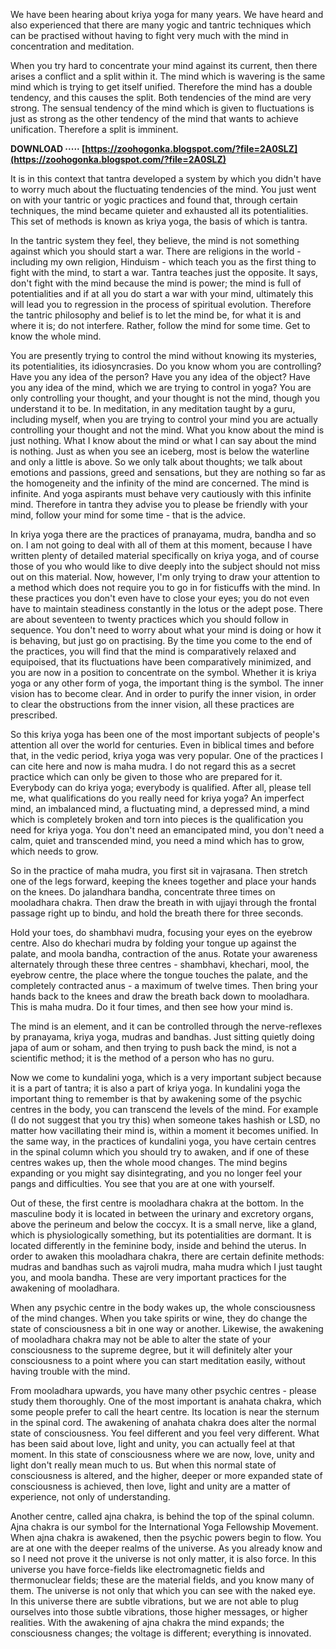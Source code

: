 We have been hearing about kriya yoga for many years. We have heard and also experienced that there are many yogic and tantric techniques which can be practised without having to fight very much with the mind in concentration and meditation.
 
When you try hard to concentrate your mind against its current, then there arises a conflict and a split within it. The mind which is wavering is the same mind which is trying to get itself unified. Therefore the mind has a double tendency, and this causes the split. Both tendencies of the mind are very strong. The sensual tendency of the mind which is given to fluctuations is just as strong as the other tendency of the mind that wants to achieve unification. Therefore a split is imminent.
 
**DOWNLOAD ····· [https://zoohogonka.blogspot.com/?file=2A0SLZ](https://zoohogonka.blogspot.com/?file=2A0SLZ)**


 
It is in this context that tantra developed a system by which you didn't have to worry much about the fluctuating tendencies of the mind. You just went on with your tantric or yogic practices and found that, through certain techniques, the mind became quieter and exhausted all its potentialities. This set of methods is known as kriya yoga, the basis of which is tantra.
 
In the tantric system they feel, they believe, the mind is not something against which you should start a war. There are religions in the world - including my own religion, Hinduism - which teach you as the first thing to fight with the mind, to start a war. Tantra teaches just the opposite. It says, don't fight with the mind because the mind is power; the mind is full of potentialities and if at all you do start a war with your mind, ultimately this will lead you to regression in the process of spiritual evolution. Therefore the tantric philosophy and belief is to let the mind be, for what it is and where it is; do not interfere. Rather, follow the mind for some time. Get to know the whole mind.
 
You are presently trying to control the mind without knowing its mysteries, its potentialities, its idiosyncrasies. Do you know whom you are controlling? Have you any idea of the person? Have you any idea of the object? Have you any idea of the mind, which we are trying to control in yoga? You are only controlling your thought, and your thought is not the mind, though you understand it to be. In meditation, in any meditation taught by a guru, including myself, when you are trying to control your mind you are actually controlling your thought and not the mind. What you know about the mind is just nothing. What I know about the mind or what I can say about the mind is nothing. Just as when you see an iceberg, most is below the waterline and only a little is above. So we only talk about thoughts; we talk about emotions and passions, greed and sensations, but they are nothing so far as the homogeneity and the infinity of the mind are concerned. The mind is infinite. And yoga aspirants must behave very cautiously with this infinite mind. Therefore in tantra they advise you to please be friendly with your mind, follow your mind for some time - that is the advice.
 
In kriya yoga there are the practices of pranayama, mudra, bandha and so on. I am not going to deal with all of them at this moment, because I have written plenty of detailed material specifically on kriya yoga, and of course those of you who would like to dive deeply into the subject should not miss out on this material. Now, however, I'm only trying to draw your attention to a method which does not require you to go in for fisticuffs with the mind. In these practices you don't even have to close your eyes; you do not even have to maintain steadiness constantly in the lotus or the adept pose. There are about seventeen to twenty practices which you should follow in sequence. You don't need to worry about what your mind is doing or how it is behaving, but just go on practising. By the time you come to the end of the practices, you will find that the mind is comparatively relaxed and equipoised, that its fluctuations have been comparatively minimized, and you are now in a position to concentrate on the symbol. Whether it is kriya yoga or any other form of yoga, the important thing is the symbol. The inner vision has to become clear. And in order to purify the inner vision, in order to clear the obstructions from the inner vision, all these practices are prescribed.
 
So this kriya yoga has been one of the most important subjects of people's attention all over the world for centuries. Even in biblical times and before that, in the vedic period, kriya yoga was very popular. One of the practices I can cite here and now is maha mudra. I do not regard this as a secret practice which can only be given to those who are prepared for it. Everybody can do kriya yoga; everybody is qualified. After all, please tell me, what qualifications do you really need for kriya yoga? An imperfect mind, an imbalanced mind, a fluctuating mind, a depressed mind, a mind which is completely broken and torn into pieces is the qualification you need for kriya yoga. You don't need an emancipated mind, you don't need a calm, quiet and transcended mind, you need a mind which has to grow, which needs to grow.
 
So in the practice of maha mudra, you first sit in vajrasana. Then stretch one of the legs forward, keeping the knees together and place your hands on the knees. Do jalandhara bandha, concentrate three times on mooladhara chakra. Then draw the breath in with ujjayi through the frontal passage right up to bindu, and hold the breath there for three seconds.
 
Hold your toes, do shambhavi mudra, focusing your eyes on the eyebrow centre. Also do khechari mudra by folding your tongue up against the palate, and moola bandha, contraction of the anus. Rotate your awareness alternately through these three centres - shambhavi, khechari, mool, the eyebrow centre, the place where the tongue touches the palate, and the completely contracted anus - a maximum of twelve times. Then bring your hands back to the knees and draw the breath back down to mooladhara. This is maha mudra. Do it four times, and then see how your mind is.

The mind is an element, and it can be controlled through the nerve-reflexes by pranayama, kriya yoga, mudras and bandhas. Just sitting quietly doing japa of aum or soham, and then trying to push back the mind, is not a scientific method; it is the method of a person who has no guru.
 
Now we come to kundalini yoga, which is a very important subject because it is a part of tantra; it is also a part of kriya yoga. In kundalini yoga the important thing to remember is that by awakening some of the psychic centres in the body, you can transcend the levels of the mind. For example (I do not suggest that you try this) when someone takes hashish or LSD, no matter how vacillating their mind is, within a moment it becomes unified. In the same way, in the practices of kundalini yoga, you have certain centres in the spinal column which you should try to awaken, and if one of these centres wakes up, then the whole mood changes. The mind begins expanding or you might say disintegrating, and you no longer feel your pangs and difficulties. You see that you are at one with yourself.
 
Out of these, the first centre is mooladhara chakra at the bottom. In the masculine body it is located in between the urinary and excretory organs, above the perineum and below the coccyx. It is a small nerve, like a gland, which is physiologically something, but its potentialities are dormant. It is located differently in the feminine body, inside and behind the uterus. In order to awaken this mooladhara chakra, there are certain definite methods: mudras and bandhas such as vajroli mudra, maha mudra which I just taught you, and moola bandha. These are very important practices for the awakening of mooladhara.
 
When any psychic centre in the body wakes up, the whole consciousness of the mind changes. When you take spirits or wine, they do change the state of consciousness a bit in one way or another. Likewise, the awakening of mooladhara chakra may not be able to alter the state of your consciousness to the supreme degree, but it will definitely alter your consciousness to a point where you can start meditation easily, without having trouble with the mind.
 
From mooladhara upwards, you have many other psychic centres - please study them thoroughly. One of the most important is anahata chakra, which some people prefer to call the heart centre. Its location is near the sternum in the spinal cord. The awakening of anahata chakra does alter the normal state of consciousness. You feel different and you feel very different. What has been said about love, light and unity, you can actually feel at that moment. In this state of consciousness where we are now, love, unity and light don't really mean much to us. But when this normal state of consciousness is altered, and the higher, deeper or more expanded state of consciousness is achieved, then love, light and unity are a matter of experience, not only of understanding.
 
Another centre, called ajna chakra, is behind the top of the spinal column. Ajna chakra is our symbol for the International Yoga Fellowship Movement. When ajna chakra is awakened, then the psychic powers begin to flow. You are at one with the deeper realms of the universe. As you already know and so I need not prove it the universe is not only matter, it is also force. In this universe you have force-fields like electromagnetic fields and thermonuclear fields; these are the material fields, and you know many of them. The universe is not only that which you can see with the naked eye. In this universe there are subtle vibrations, but we are not able to plug ourselves into those subtle vibrations, those higher messages, or higher realities. With the awakening of ajna chakra the mind expands; the consciousness changes; the voltage is different; everything is innovated. 